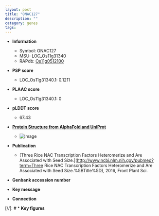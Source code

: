 ```yaml
---
layout: post
title: "ONAC127"
description: ""
category: genes
tags: 
---
```


* **Information**  
    + Symbol: ONAC127  
    + MSU: [LOC_Os11g31340](http://rice.plantbiology.msu.edu/cgi-bin/ORF_infopage.cgi?orf=LOC_Os11g31340)  
    + RAPdb: [Os11g0512100](http://rapdb.dna.affrc.go.jp/viewer/gbrowse_details/irgsp1?name=Os11g0512100)  

* **PSP score**  
    + LOC_Os11g31340.1: 0.1211 

* **PLAAC score**  
    + LOC_Os11g31340.1: 0 

* **pLDDT score**
    + 67.43

* **[Protein Structure from AlphaFold and UniProt](https://www.uniprot.org/uniprotkb/Q2R3N4/entry#structure)**
    + ![image](https://ricepsp.github.io/images/Q2/AF-Q2R3N4-F1.png)

* **Publication**  
    + [Three Rice NAC Transcription Factors Heteromerize and Are Associated with Seed Size.](http://www.ncbi.nlm.nih.gov/pubmed?term=Three Rice NAC Transcription Factors Heteromerize and Are Associated with Seed Size.%5BTitle%5D), 2016, Front Plant Sci.

* **Genbank accession number**  

* **Key message**  

* **Connection**  

[//]: # * **Key figures**  


